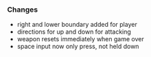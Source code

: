 ### Changes

 - right and lower boundary added for player
 - directions for up and down for attacking
 - weapon resets immediately when game over
 - space input now only press, not held down